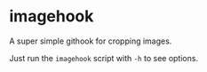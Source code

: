 # imagehook

A super simple githook for cropping images.

Just run the `imagehook` script with `-h` to see options.
